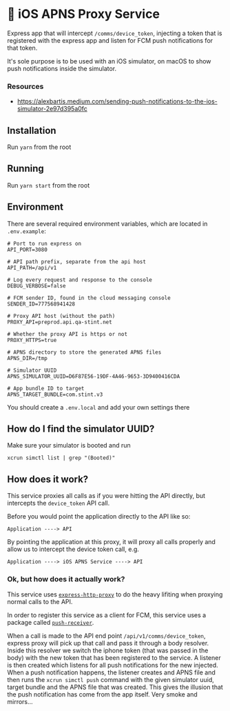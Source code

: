 # 📲 iOS APNS Proxy Service

Express app that will intercept `/comms/device_token`, injecting a token that is registered with the express app and listen for FCM push notifications for that token.

It's sole purpose is to be used with an iOS simulator, on macOS to show push notifications inside the simulator.

### Resources

 - https://alexbartis.medium.com/sending-push-notifications-to-the-ios-simulator-2e97d395a0fc

## Installation

Run `yarn` from the root

## Running

Run `yarn start` from the root

## Environment

There are several required environment variables, which are located in `.env.example`:

```
# Port to run express on
API_PORT=3080

# API path prefix, separate from the api host
API_PATH=/api/v1

# Log every request and response to the console
DEBUG_VERBOSE=false

# FCM sender ID, found in the cloud messaging console
SENDER_ID=777568941428

# Proxy API host (without the path)
PROXY_API=preprod.api.qa-stint.net

# Whether the proxy API is https or not
PROXY_HTTPS=true

# APNS directory to store the generated APNS files
APNS_DIR=/tmp

# Simulator UUID
APNS_SIMULATOR_UUID=D6F87E56-19DF-4A46-9653-3D9400416CDA

# App bundle ID to target
APNS_TARGET_BUNDLE=com.stint.v3
```

You should create a `.env.local` and add your own settings there

## How do I find the simulator UUID?
Make sure your simulator is booted and run

```
xcrun simctl list | grep "(Booted)"
```

## How does it work?

This service proxies all calls as if you were hitting the API directly, but intercepts the `device_token` API call.

Before you would point the application directly to the API like so:

```
Application ----> API
```

By pointing the application at this proxy, it will proxy all calls properly and allow us to intercept the device token call, e.g.

```
Application ----> iOS APNS Service ----> API
```

### Ok, but how does it actually work?

This service uses [`express-http-proxy`](https://www.npmjs.com/package/express-http-proxy) to do the heavy lifiting when proxying normal calls to the API.

In order to register this service as a client for FCM, this service uses a package called [`push-receiver`](https://www.npmjs.com/package/push-receiver).

When a call is made to the API end point `/api/v1/comms/device_token`, express proxy will pick up that call and pass it through a body resolver.  Inside this resolver we switch the iphone token (that was passed in the body) with the new token that has been registered to the service.  A listener is then created which listens for all push notifications for the new injected.  When a push notification happens, the listener creates and APNS file and then runs the `xcrun simctl push` command with the given simulator uuid, target bundle and the APNS file that was created.  This gives the illusion that the push notification has come from the app itself. Very smoke and mirrors...
